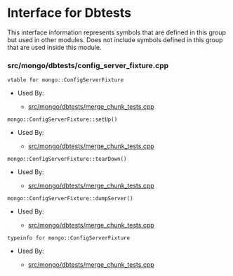 
# Interface for Dbtests
This interface information represents symbols that are defined in this group but used in other modules.  Does not include symbols defined in this group that are used inside this module.

### src/mongo/dbtests/config\_server\_fixture.cpp

<div></div>

    vtable for mongo::ConfigServerFixture

- Used By:

    - [src/mongo/dbtests/merge\_chunk\_tests.cpp](../../../../sharding/sharding)

<div></div>

    mongo::ConfigServerFixture::setUp()

- Used By:

    - [src/mongo/dbtests/merge\_chunk\_tests.cpp](../../../../sharding/sharding)

<div></div>

    mongo::ConfigServerFixture::tearDown()

- Used By:

    - [src/mongo/dbtests/merge\_chunk\_tests.cpp](../../../../sharding/sharding)

<div></div>

    mongo::ConfigServerFixture::dumpServer()

- Used By:

    - [src/mongo/dbtests/merge\_chunk\_tests.cpp](../../../../sharding/sharding)

<div></div>

    typeinfo for mongo::ConfigServerFixture

- Used By:

    - [src/mongo/dbtests/merge\_chunk\_tests.cpp](../../../../sharding/sharding)
